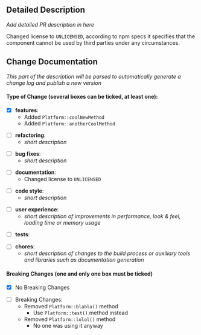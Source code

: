 ## Detailed Description
_Add detailed PR description in here_

Changed license to `UNLICENSED`, according to npm specs it specifies that the component cannot be used by third parties under any circumstances.

## Change Documentation
_This part of the description will be parsed to automatically generate a change log and publish a new version_
#### Type of Change (several boxes can be ticked, at least one):
<!-- features -->
- [x] **features**:
  - Added `Platform::coolNewMethod`
  - Added `Platform::anotherCoolMethod`
<!-- refactoring -->
- [ ] **refactoring**: 
  - _short description_
<!-- bug fixes -->
- [ ] **bug fixes**: 
  - _short description_
<!-- documentation -->
- [ ] **documentation**:
  - Changed license to `UNLICENSED`
<!-- code style -->
- [ ] **code style**: 
  - _short description_
<!-- user experience -->
- [ ] **user experience**:
  - _short description of improvements in performance, look & feel, loading time or memory usage_
<!-- tests -->
- [ ] **tests**: 
<!-- chores -->
- [ ] **chores**:
  - _short description of changes to the build process or auxiliary tools and libraries such as documentation generation_

#### Breaking Changes (one and only one box must be ticked)
<!-- no breaking changes -->
- [x] No Breaking Changes
<!-- breaking changes -->
- [ ] Breaking Changes:
  - Removed `Platform::blabla()` method
    - Use `Platform::test()` method instead
  - Removed `Platform::lolol()` method
    - No one was using it anyway
